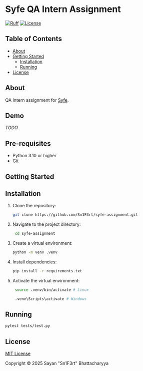 # Syfe QA Intern Assignment

[![Ruff](https://github.com/Sn1F3rt/syfe-ssignment/actions/workflows/ruff.yml/badge.svg)](https://github.com/Sn1F3rt/syfe-ssignment/actions/workflows/ruff.yml)
[![License](https://img.shields.io/github/license/Sn1F3rt/syfe-ssignment)](LICENSE)

## Table of Contents

- [About](#about)
- [Getting Started](#getting-started)
    - [Installation](#installation)
    - [Running](#running)
- [License](#license)

## About

QA Intern assignment for [Syfe](https://syfe.com).

## Demo

_TODO_

## Pre-requisites

- Python 3.10 or higher
- Git

## Getting Started

## Installation

1. Clone the repository:

   ```bash
   git clone https://github.com/Sn1F3rt/syfe-assignment.git
   ```

2. Navigate to the project directory:

   ```bash
    cd syfe-assignment
    ```

3. Create a virtual environment:

   ```bash
   python -m venv .venv
   ```

4. Install dependencies:

   ```bash
   pip install -r requirements.txt
   ```

5. Activate the virtual environment:

   ```bash
    source .venv/bin/activate # Linux
   
    .venv\Scripts\activate # Windows
    ```

## Running

```bash
pytest tests/test.py
```

## License

[MIT License](LICENSE)

Copyright &copy; 2025 Sayan "Sn1F3rt" Bhattacharyya
